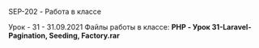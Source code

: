 SEP-202 - Работа в классе

Урок - 31 - 31.09.2021 Файлы работы в классе: **PHP - Урок 31-Laravel-Pagination, Seeding, Factory.rar**

